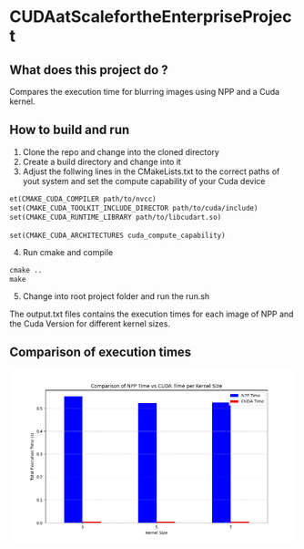 # CUDAatScalefortheEnterpriseProject
## What does this project do ?
Compares the execution time for blurring images using NPP and a Cuda kernel.

## How to build and run
1. Clone the repo and change into the cloned directory
2. Create a build directory and change into it
3. Adjust the follwing lines in the CMakeLists.txt to the correct paths of yout system and set the compute capability of your Cuda device
```
et(CMAKE_CUDA_COMPILER path/to/nvcc)
set(CMAKE_CUDA_TOOLKIT_INCLUDE_DIRECTOR path/to/cuda/include)
set(CMAKE_CUDA_RUNTIME_LIBRARY path/to/libcudart.so)

set(CMAKE_CUDA_ARCHITECTURES cuda_compute_capability)
```
4. Run cmake and compile
```
cmake ..
make
```
5. Change into root project folder and run the run.sh

The output.txt files contains the execution times for each image of NPP and the Cuda Version for different kernel sizes.

## Comparison of execution times
<img src="plot.png" width="800">
